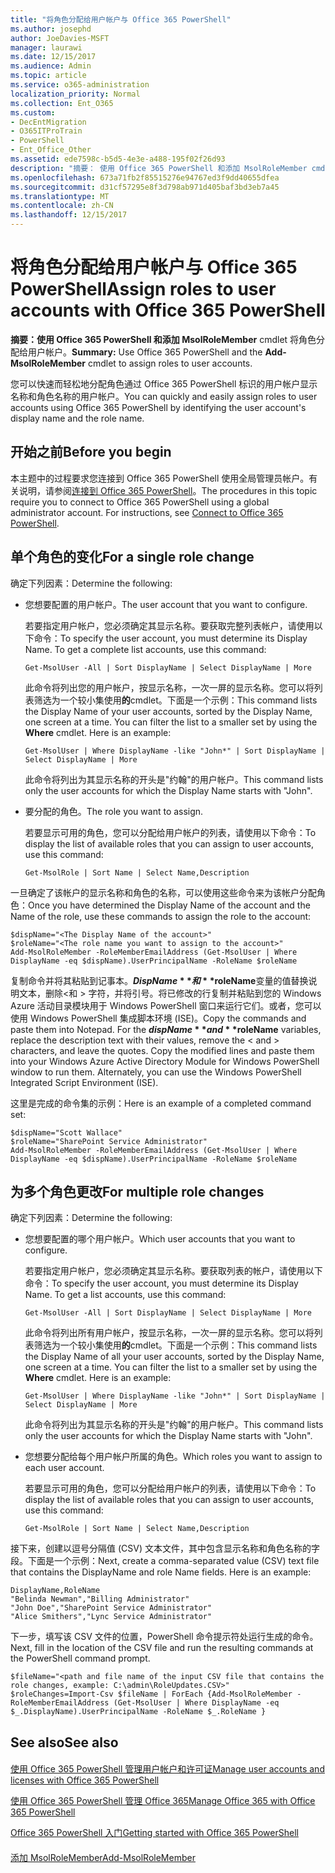 ```yaml
---
title: "将角色分配给用户帐户与 Office 365 PowerShell"
ms.author: josephd
author: JoeDavies-MSFT
manager: laurawi
ms.date: 12/15/2017
ms.audience: Admin
ms.topic: article
ms.service: o365-administration
localization_priority: Normal
ms.collection: Ent_O365
ms.custom:
- DecEntMigration
- O365ITProTrain
- PowerShell
- Ent_Office_Other
ms.assetid: ede7598c-b5d5-4e3e-a488-195f02f26d93
description: "摘要： 使用 Office 365 PowerShell 和添加 MsolRoleMember cmdlet 将角色分配给用户帐户。"
ms.openlocfilehash: 673a71fb2f85515276e94767ed3f9dd40655dfea
ms.sourcegitcommit: d31cf57295e8f3d798ab971d405baf3bd3eb7a45
ms.translationtype: MT
ms.contentlocale: zh-CN
ms.lasthandoff: 12/15/2017
---
```

# <a name="assign-roles-to-user-accounts-with-office-365-powershell"></a><span data-ttu-id="ffa84-103">将角色分配给用户帐户与 Office 365 PowerShell</span><span class="sxs-lookup"><span data-stu-id="ffa84-103">Assign roles to user accounts with Office 365 PowerShell</span></span>

 <span data-ttu-id="ffa84-104">**摘要：**使用 Office 365 PowerShell 和**添加 MsolRoleMember** cmdlet 将角色分配给用户帐户。</span><span class="sxs-lookup"><span data-stu-id="ffa84-104">**Summary:** Use Office 365 PowerShell and the **Add-MsolRoleMember** cmdlet to assign roles to user accounts.</span></span>
  
<span data-ttu-id="ffa84-105">您可以快速而轻松地分配角色通过 Office 365 PowerShell 标识的用户帐户显示名称和角色名称的用户帐户。</span><span class="sxs-lookup"><span data-stu-id="ffa84-105">You can quickly and easily assign roles to user accounts using Office 365 PowerShell by identifying the user account's display name and the role name.</span></span>
  
## <a name="before-you-begin"></a><span data-ttu-id="ffa84-106">开始之前</span><span class="sxs-lookup"><span data-stu-id="ffa84-106">Before you begin</span></span>

<span data-ttu-id="ffa84-p101">本主题中的过程要求您连接到 Office 365 PowerShell 使用全局管理员帐户。有关说明，请参阅[连接到 Office 365 PowerShell](connect-to-office-365-powershell.md)。</span><span class="sxs-lookup"><span data-stu-id="ffa84-p101">The procedures in this topic require you to connect to Office 365 PowerShell using a global administrator account. For instructions, see [Connect to Office 365 PowerShell](connect-to-office-365-powershell.md).</span></span>
  
## <a name="for-a-single-role-change"></a><span data-ttu-id="ffa84-109">单个角色的变化</span><span class="sxs-lookup"><span data-stu-id="ffa84-109">For a single role change</span></span>

<span data-ttu-id="ffa84-110">确定下列因素：</span><span class="sxs-lookup"><span data-stu-id="ffa84-110">Determine the following:</span></span>
  
- <span data-ttu-id="ffa84-111">您想要配置的用户帐户。</span><span class="sxs-lookup"><span data-stu-id="ffa84-111">The user account that you want to configure.</span></span>
    
    <span data-ttu-id="ffa84-p102">若要指定用户帐户，您必须确定其显示名称。要获取完整列表帐户，请使用以下命令：</span><span class="sxs-lookup"><span data-stu-id="ffa84-p102">To specify the user account, you must determine its Display Name. To get a complete list accounts, use this command:</span></span>
    
  ```
  Get-MsolUser -All | Sort DisplayName | Select DisplayName | More
  ```

    <span data-ttu-id="ffa84-p103">此命令将列出您的用户帐户，按显示名称，一次一屏的显示名称。您可以将列表筛选为一个较小集使用**的**cmdlet。下面是一个示例：</span><span class="sxs-lookup"><span data-stu-id="ffa84-p103">This command lists the Display Name of your user accounts, sorted by the Display Name, one screen at a time. You can filter the list to a smaller set by using the **Where** cmdlet. Here is an example:</span></span>
    
  ```
  Get-MsolUser | Where DisplayName -like "John*" | Sort DisplayName | Select DisplayName | More
  ```

    <span data-ttu-id="ffa84-117">此命令将列出为其显示名称的开头是"约翰"的用户帐户。</span><span class="sxs-lookup"><span data-stu-id="ffa84-117">This command lists only the user accounts for which the Display Name starts with "John".</span></span>
    
- <span data-ttu-id="ffa84-118">要分配的角色。</span><span class="sxs-lookup"><span data-stu-id="ffa84-118">The role you want to assign.</span></span>
    
    <span data-ttu-id="ffa84-119">若要显示可用的角色，您可以分配给用户帐户的列表，请使用以下命令：</span><span class="sxs-lookup"><span data-stu-id="ffa84-119">To display the list of available roles that you can assign to user accounts, use this command:</span></span>
    
  ```
  Get-MsolRole | Sort Name | Select Name,Description
  ```

<span data-ttu-id="ffa84-120">一旦确定了该帐户的显示名称和角色的名称，可以使用这些命令来为该帐户分配角色：</span><span class="sxs-lookup"><span data-stu-id="ffa84-120">Once you have determined the Display Name of the account and the Name of the role, use these commands to assign the role to the account:</span></span>
  
```
$dispName="<The Display Name of the account>"
$roleName="<The role name you want to assign to the account>"
Add-MsolRoleMember -RoleMemberEmailAddress (Get-MsolUser | Where DisplayName -eq $dispName).UserPrincipalName -RoleName $roleName
```

<span data-ttu-id="ffa84-p104">复制命令并将其粘贴到记事本。**$DispName**和**$roleName**变量的值替换说明文本，删除\<和 > 字符，并将引号。将已修改的行复制并粘贴到您的 Windows Azure 活动目录模块用于 Windows PowerShell 窗口来运行它们。或者，您可以使用 Windows PowerShell 集成脚本环境 (ISE)。</span><span class="sxs-lookup"><span data-stu-id="ffa84-p104">Copy the commands and paste them into Notepad. For the **$dispName** and **$roleName** variables, replace the description text with their values, remove the \< and > characters, and leave the quotes. Copy the modified lines and paste them into your Windows Azure Active Directory Module for Windows PowerShell window to run them. Alternately, you can use the Windows PowerShell Integrated Script Environment (ISE).</span></span>
  
<span data-ttu-id="ffa84-125">这里是完成的命令集的示例：</span><span class="sxs-lookup"><span data-stu-id="ffa84-125">Here is an example of a completed command set:</span></span>
  
```
$dispName="Scott Wallace"
$roleName="SharePoint Service Administrator"
Add-MsolRoleMember -RoleMemberEmailAddress (Get-MsolUser | Where DisplayName -eq $dispName).UserPrincipalName -RoleName $roleName
```

## <a name="for-multiple-role-changes"></a><span data-ttu-id="ffa84-126">为多个角色更改</span><span class="sxs-lookup"><span data-stu-id="ffa84-126">For multiple role changes</span></span>

<span data-ttu-id="ffa84-127">确定下列因素：</span><span class="sxs-lookup"><span data-stu-id="ffa84-127">Determine the following:</span></span>
  
- <span data-ttu-id="ffa84-128">您想要配置的哪个用户帐户。</span><span class="sxs-lookup"><span data-stu-id="ffa84-128">Which user accounts that you want to configure.</span></span>
    
    <span data-ttu-id="ffa84-p105">若要指定用户帐户，您必须确定其显示名称。要获取列表的帐户，请使用以下命令：</span><span class="sxs-lookup"><span data-stu-id="ffa84-p105">To specify the user account, you must determine its Display Name. To get a list accounts, use this command:</span></span>
    
  ```
  Get-MsolUser -All | Sort DisplayName | Select DisplayName | More
  ```

    <span data-ttu-id="ffa84-p106">此命令将列出所有用户帐户，按显示名称，一次一屏的显示名称。您可以将列表筛选为一个较小集使用**的**cmdlet。下面是一个示例：</span><span class="sxs-lookup"><span data-stu-id="ffa84-p106">This command lists the Display Name of all your user accounts, sorted by the Display Name, one screen at a time. You can filter the list to a smaller set by using the **Where** cmdlet. Here is an example:</span></span>
    
  ```
  Get-MsolUser | Where DisplayName -like "John*" | Sort DisplayName | Select DisplayName | More
  ```

    <span data-ttu-id="ffa84-134">此命令将列出为其显示名称的开头是"约翰"的用户帐户。</span><span class="sxs-lookup"><span data-stu-id="ffa84-134">This command lists only the user accounts for which the Display Name starts with "John".</span></span>
    
- <span data-ttu-id="ffa84-135">您想要分配给每个用户帐户所属的角色。</span><span class="sxs-lookup"><span data-stu-id="ffa84-135">Which roles you want to assign to each user account.</span></span>
    
    <span data-ttu-id="ffa84-136">若要显示可用的角色，您可以分配给用户帐户的列表，请使用以下命令：</span><span class="sxs-lookup"><span data-stu-id="ffa84-136">To display the list of available roles that you can assign to user accounts, use this command:</span></span>
    
  ```
  Get-MsolRole | Sort Name | Select Name,Description
  ```

<span data-ttu-id="ffa84-p107">接下来，创建以逗号分隔值 (CSV) 文本文件，其中包含显示名称和角色名称的字段。下面是一个示例：</span><span class="sxs-lookup"><span data-stu-id="ffa84-p107">Next, create a comma-separated value (CSV) text file that contains the DisplayName and role Name fields. Here is an example:</span></span>
  
```
DisplayName,RoleName
"Belinda Newman","Billing Administrator"
"John Doe","SharePoint Service Administrator"
"Alice Smithers","Lync Service Administrator"
```

<span data-ttu-id="ffa84-139">下一步，填写该 CSV 文件的位置，PowerShell 命令提示符处运行生成的命令。</span><span class="sxs-lookup"><span data-stu-id="ffa84-139">Next, fill in the location of the CSV file and run the resulting commands at the PowerShell command prompt.</span></span>
  
```
$fileName="<path and file name of the input CSV file that contains the role changes, example: C:\admin\RoleUpdates.CSV>"
$roleChanges=Import-Csv $fileName | ForEach {Add-MsolRoleMember -RoleMemberEmailAddress (Get-MsolUser | Where DisplayName -eq $_.DisplayName).UserPrincipalName -RoleName $_.RoleName }

```

## <a name="see-also"></a><span data-ttu-id="ffa84-140">See also</span><span class="sxs-lookup"><span data-stu-id="ffa84-140">See also</span></span>

#### 

[<span data-ttu-id="ffa84-141">使用 Office 365 PowerShell 管理用户帐户和许可证</span><span class="sxs-lookup"><span data-stu-id="ffa84-141">Manage user accounts and licenses with Office 365 PowerShell</span></span>](manage-user-accounts-and-licenses-with-office-365-powershell.md)
  
[<span data-ttu-id="ffa84-142">使用 Office 365 PowerShell 管理 Office 365</span><span class="sxs-lookup"><span data-stu-id="ffa84-142">Manage Office 365 with Office 365 PowerShell</span></span>](manage-office-365-with-office-365-powershell.md)
  
[<span data-ttu-id="ffa84-143">Office 365 PowerShell 入门</span><span class="sxs-lookup"><span data-stu-id="ffa84-143">Getting started with Office 365 PowerShell</span></span>](getting-started-with-office-365-powershell.md)
#### 

[<span data-ttu-id="ffa84-144">添加 MsolRoleMember</span><span class="sxs-lookup"><span data-stu-id="ffa84-144">Add-MsolRoleMember</span></span>](https://msdn.microsoft.com/library/dn194120.aspx)

